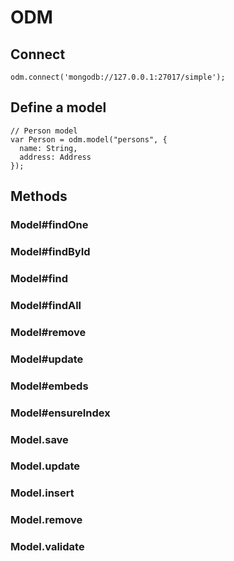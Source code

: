 # ODM

## Connect

	odm.connect('mongodb://127.0.0.1:27017/simple');

## Define a model

	// Person model
	var Person = odm.model("persons", {
	  name: String,
	  address: Address
	});

## Methods

### Model#findOne
### Model#findById
### Model#find
### Model#findAll
### Model#remove
### Model#update
### Model#embeds
### Model#ensureIndex

### Model.save
### Model.update
### Model.insert
### Model.remove
### Model.validate
